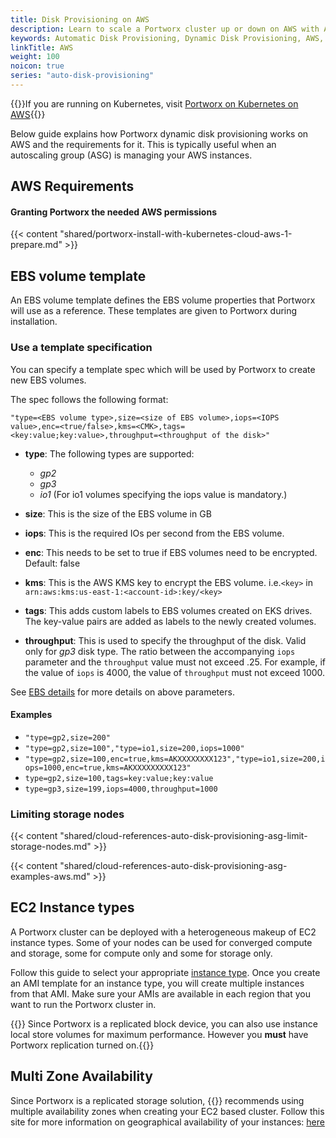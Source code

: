 ```yaml
---
title: Disk Provisioning on AWS
description: Learn to scale a Portworx cluster up or down on AWS with Auto Scaling. Use our tips and tricks to make it simple!
keywords: Automatic Disk Provisioning, Dynamic Disk Provisioning, AWS, Amazon Web Services, ASG, Auto Scaling Group
linkTitle: AWS
weight: 100
noicon: true
series: "auto-disk-provisioning"
---
```


{{<info>}}If you are running on Kubernetes, visit [Portworx on Kubernetes on AWS](/install-portworx/cloud/aws){{</info>}}

Below guide explains how Portworx dynamic disk provisioning works on AWS and the requirements for it. This is typically useful when an autoscaling group (ASG) is managing your AWS instances.

## AWS Requirements

#### Granting Portworx the needed AWS permissions

{{< content "shared/portworx-install-with-kubernetes-cloud-aws-1-prepare.md" >}}

## EBS volume template

An EBS volume template defines the EBS volume properties that Portworx will use as a reference. These templates are given to Portworx during installation.

### Use a template specification

You can specify a template spec which will be used by Portworx to create new EBS volumes.

The spec follows the following format:
```
"type=<EBS volume type>,size=<size of EBS volume>,iops=<IOPS value>,enc=<true/false>,kms=<CMK>,tags=<key:value;key:value>,throughput=<throughput of the disk>"
```

* __type__: The following types are supported:
    * _gp2_
    * _gp3_
    * _io1_ (For io1 volumes specifying the iops value is mandatory.)

* __size__: This is the size of the EBS volume in GB
* __iops__: This is the required IOs per second from the EBS volume.
* __enc__: This needs to be set to true if EBS volumes need to be encrypted. Default: false
* __kms__: This is the AWS KMS key to encrypt the EBS volume. i.e.`<key>` in `arn:aws:kms:us-east-1:<account-id>:key/<key>`
* __tags__: This adds custom labels to EBS volumes created on EKS drives. The key-value pairs are added as labels to the newly created volumes.
* __throughput__: This is used to specify the throughput of the disk. Valid only for _gp3_ disk type. The ratio between the accompanying `iops` parameter and the `throughput` value must not exceed .25. For example, if the value of `iops` is 4000, the value of `throughput` must not exceed 1000.

See [EBS details](https://aws.amazon.com/ebs/details/) for more details on above parameters.

#### Examples

* `"type=gp2,size=200"`
* `"type=gp2,size=100","type=io1,size=200,iops=1000"`
* `"type=gp2,size=100,enc=true,kms=AKXXXXXXXX123","type=io1,size=200,iops=1000,enc=true,kms=AKXXXXXXXXX123"`
* `type=gp2,size=100,tags=key:value;key:value`
* `type=gp3,size=199,iops=4000,throughput=1000`

### Limiting storage nodes

{{< content "shared/cloud-references-auto-disk-provisioning-asg-limit-storage-nodes.md" >}}

{{< content "shared/cloud-references-auto-disk-provisioning-asg-examples-aws.md" >}}

## EC2 Instance types
A Portworx cluster can be deployed with a heterogeneous makeup of EC2 instance types.  Some of your nodes can be used for converged compute and storage, some for compute only and some for storage only.

Follow this guide to select your appropriate [instance type](https://aws.amazon.com/ec2/instance-types/).  Once you create an AMI template for an instance type, you will create multiple instances from that AMI.  Make sure your AMIs are available in each region that you want to run the Portworx cluster in.

{{<info>}} Since Portworx is a replicated block device, you can also use instance local store volumes for maximum performance.  However you **must** have Portworx replication turned on.{{</info>}}

## Multi Zone Availability

Since Portworx is a replicated storage solution, {{<companyName>}} recommends using multiple availability zones when creating your EC2 based cluster.  Follow this site for more information on geographical availability of your instances: [here](https://docs.aws.amazon.com/AmazonRDS/latest/UserGuide/Concepts.RegionsAndAvailabilityZones.html)
